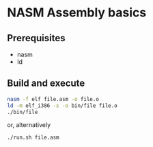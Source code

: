 # NASM Assembly basics

## Prerequisites

- nasm
- ld

## Build and execute

```bash
nasm -f elf file.asm -o file.o
ld -m elf_i386 -s -o bin/file file.o
./bin/file
```

or, alternatively

```bash
./run.sh file.asm
```
